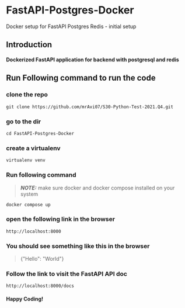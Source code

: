 # FastAPI-Postgres-Docker
Docker setup for FastAPI Postgres Redis - initial setup

## Introduction
#### Dockerized FastAPI application for backend with postgresql and redis


## Run Following command to run the code

### clone the repo
``` git clone https://github.com/mrAvi07/S30-Python-Test-2021.Q4.git ```

### go to the dir
``` cd FastAPI-Postgres-Docker ```


### create a virtualenv
``` virtualenv venv ```

### Run following command
> **_NOTE:_** make sure docker and docker compose installed on your system

``` docker compose up ```

### open the following link in the browser
``` http://localhost:8000 ```


### You should see something like this in the browser
>   {"Hello": "World"}

### Follow the link to visit the FastAPI API doc
``` http://localhost:8000/docs ```

#### Happy Coding!


